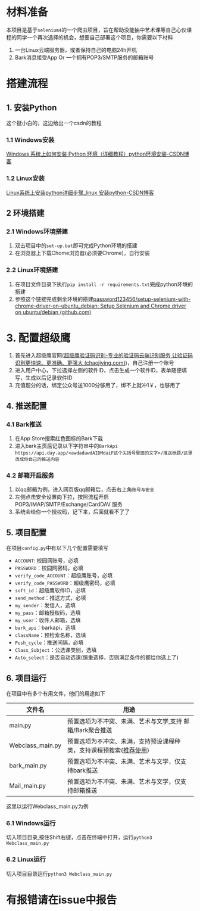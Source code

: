 # 材料准备

本项目是基于`selenium4`的一个爬虫项目，旨在帮助没能抽中艺术课等自己心仪课程的同学一个再次选择的机会，想要自己部署这个项目，你需要以下材料

1. 一台Linux云端服务器，或者保持自己的电脑24h开机
2. Bark消息接受App Or 一个拥有POP3/SMTP服务的邮箱账号

# 搭建流程

## 1. 安装Python

这个挺小白的，这边给出一个csdn的教程

### 1.1 Windows安装

[Windows 系统上如何安装 Python 环境（详细教程）python环境安装-CSDN博客](https://blog.csdn.net/qq_44214671/article/details/113469811)

### 1.2 Linux安装

[Linux系统上安装python详细步骤_linux 安装python-CSDN博客](https://blog.csdn.net/weixin_39447365/article/details/121159894)

## 2 环境搭建

### 2.1 Windows环境搭建

1. 双击项目中的`set-up.bat`即可完成Python环境的搭建
2. 在浏览器上下载Chome浏览器(必须要Chrome)，自行安装

### 2.2 Linux环境搭建

1. 在项目文件目录下执行`pip install -r requirements.txt`完成python环境的搭建
2. 参照这个链接完成剩余环境的搭建[password123456/setup-selenium-with-chrome-driver-on-ubuntu_debian: Setup Selenium and Chrome driver on ubuntu/debian (github.com)](https://github.com/password123456/setup-selenium-with-chrome-driver-on-ubuntu_debian)

# 3. 配置超级鹰

1. 首先进入超级鹰官网([超级鹰验证码识别-专业的验证码云端识别服务,让验证码识别更快速、更准确、更强大 (chaojiying.com)](https://www.chaojiying.com/))，自己注册一个账号
2. 进入用户中心，下拉选择左侧的软件ID，点击生成一个软件ID，表单随便填写，生成以后记录软件ID
3. 充值题分的话，绑定公众号送1000分够用了，绑不上就冲1￥，也够用了

## 4. 推送配置

### 4.1 Bark推送

1. 在App Store搜索红色图标的Bark下载
2. 进入bark主页后记录以下字符串中的`BarkApi`
   `https://api.day.app/<awdadawdAIDMdaiF这个尖括号里面的文字>/推送标题/这里改成你自己的推送内容`

### 4.2 邮箱开启服务

1. 以qq邮箱为例，进入网页版qq邮箱后，点击右上角`账号与安全`
2. 左侧点击安全设置向下拉，按照流程开启POP3/IMAP/SMTP/Exchange/CardDAV 服务
3. 系统会给你一个授权码，记下来，后面就看不了了

## 5. 项目配置

在项目`config.py`中有以下几个配置需要填写

* `ACCOUNT`: 校园网账号，必填
* `PASSWORD`：校园网密码，必填
* `verify_code_ACCOUNT`：超级鹰账号，必填
* `verify_code_PASSWORD`：超级鹰密码，必填
* `soft_id`：超级鹰软件ID，必填
* `send_method`：推送方式，必填
* `my_sender`：发信人，选填
* `my_pass`：邮箱授权码，选填
* `my_user`：收件人邮箱，选填
* `bark_api`：barkapi，选填
* `className`：预检索名称，选填
* `Push_cycle`：推送间隔，必填
* `Class_Subject`：公选课类别，选填
* `Auto_select`：是否自动选课(慎重选择，否则满足条件的都给你选上了)

## 6. 项目运行

在项目中有多个有用文件，他们的用途如下


| 文件名           | 用途                                                                      |
| ---------------- | ------------------------------------------------------------------------- |
| main.py          | 预置选项为不冲突、未满、艺术与文学,支持 邮箱/Bark聚合推送                 |
| Webclass_main.py | 预置选项为不冲突、未满，支持预设课程种类，支持课程预搜索(<u>推荐使用</u>) |
| bark_main.py     | 预置选项为不冲突、未满、艺术与文学，仅支持bark推送                        |
| Mail_main.py     | 预置选项为不冲突、未满、艺术与文学，仅支持邮箱推送                        |

这里以运行Webclass_main.py为例

### 6.1 Windows运行

切入项目目录,按住Shift右键，点击在终端中打开，运行`python3 Webclass_main.py`

### 6.2 Linux运行

切入项目目录运行`python3 Webclass_main.py`

# 有报错请在issue中报告
